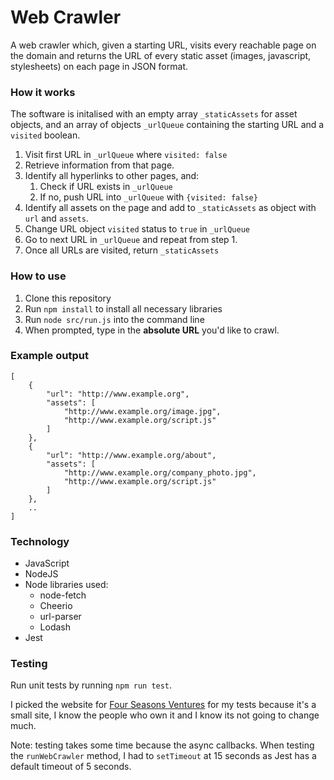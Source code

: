 # Web Crawler
A web crawler which, given a starting URL, visits every reachable page on the domain and returns the URL of every static asset (images, javascript, stylesheets) on each page in JSON format. 

### How it works
The software is initalised with an empty array `_staticAssets` for asset objects, and an array of objects `_urlQueue` containing the starting URL and a `visited` boolean. 
1. Visit first URL in `_urlQueue` where `visited: false`
2. Retrieve information from that page.
3. Identify all hyperlinks to other pages, and: 
    1. Check if URL exists in `_urlQueue`
    2. If no, push URL into `_urlQueue` with `{visited: false}`
4. Identify all assets on the page and add to `_staticAssets` as object with `url` and `assets`.
5. Change URL object `visited` status to `true` in `_urlQueue`
6. Go to next URL in `_urlQueue` and repeat from step 1. 
7. Once all URLs are visited, return `_staticAssets`

### How to use 
1. Clone this repository
2. Run `npm install` to install all necessary libraries
3. Run `node src/run.js` into the command line
4. When prompted, type in the **absolute URL** you'd like to crawl.

### Example output
```
[
    {
        "url": "http://www.example.org",
        "assets": [
            "http://www.example.org/image.jpg",
            "http://www.example.org/script.js"
        ]
    },
    {
        "url": "http://www.example.org/about",
        "assets": [
            "http://www.example.org/company_photo.jpg",
            "http://www.example.org/script.js"
        ]
    },
    ..
]
```

### Technology 
- JavaScript
- NodeJS
- Node libraries used:
    - node-fetch
    - Cheerio
    - url-parser
    - Lodash 
- Jest

### Testing
Run unit tests by running `npm run test`. 

I picked the website for [Four Seasons Ventures](https://www.four-seasons-ventures.com/) for my tests because it's a small site, I know the people who own it and I know its not going to change much.  

Note: testing takes some time because the async callbacks. When testing the `runWebCrawler` method, I had to `setTimeout` at 15 seconds as Jest has a default timeout of 5 seconds. 
